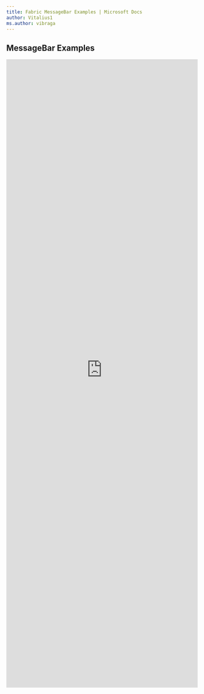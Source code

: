 ```yaml
---
title: Fabric MessageBar Examples | Microsoft Docs
author: Vitalius1
ms.author: vibraga
---
```


## MessageBar Examples

<iframe 
    title='MessageBar Examples'
    src='https://fabricweb.z5.web.core.windows.net/pr-deploy-site/refs/heads/master/fabric-website-resources/dist/index.html#/examples/messagebar?docsExample=true'
    frameborder='no'
    height='1650'
    style='width: 100%;'
>
